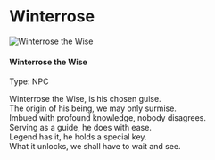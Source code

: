 # Winterrose

![Winterrose the Wise](../.gitbook/assets/character\_frame\_winterrose.png)

#### Winterrose the Wise

Type: NPC

Winterrose the Wise, is his chosen guise.\
The origin of his being, we may only surmise.\
Imbued with profound knowledge, nobody disagrees.\
Serving as a guide, he does with ease.\
Legend has it, he holds a special key.\
What it unlocks, we shall have to wait and see.
